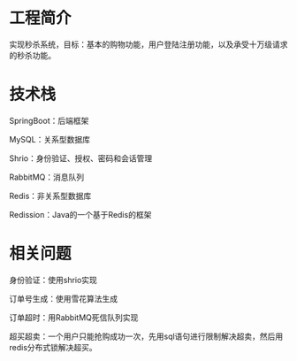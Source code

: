 # 工程简介

​	实现秒杀系统，目标：基本的购物功能，用户登陆注册功能，以及承受十万级请求的秒杀功能。

# 技术栈

SpringBoot：后端框架

MySQL：关系型数据库

Shrio：身份验证、授权、密码和会话管理

RabbitMQ：消息队列

Redis：非关系型数据库

Redission：Java的一个基于Redis的框架

# 相关问题

身份验证：使用shrio实现

订单号生成：使用雪花算法生成

订单超时：用RabbitMQ死信队列实现

超买超卖：一个用户只能抢购成功一次，先用sql语句进行限制解决超卖，然后用redis分布式锁解决超买。








